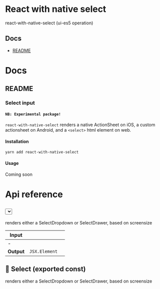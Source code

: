 # React with native select

react-with-native-select (ui-es5 operation)



## Docs

- [README](#readme)



# Docs

## README

### Select input

#### `NB: Experimental package!`

`react-with-native-select` renders a native ActionSheet on iOS, a custom actionsheet on Android, and a `<select>` html element on web.


#### Installation

```bash
yarn add react-with-native-select
```


#### Usage

Coming soon


# Api reference

## <Select />

renders either a SelectDropdown or SelectDrawer, based on screensize


| Input      |    |    |
| ---------- | -- | -- |
| - | | |
| **Output** | `JSX.Element`   |    |



## 📄 Select (exported const)

renders either a SelectDropdown or SelectDrawer, based on screensize

